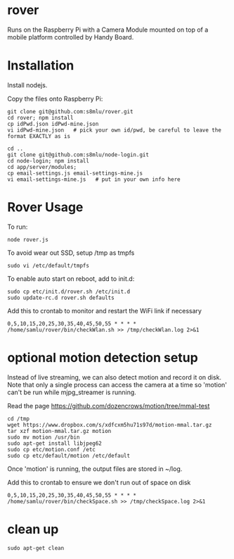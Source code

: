 rover
=====

Runs on the Raspberry Pi with a Camera Module mounted on top of a mobile platform controlled by Handy Board.

# Installation

Install nodejs. 

Copy the files onto Raspberry Pi:

    git clone git@github.com:s8mlu/rover.git
    cd rover; npm install
    cp idPwd.json idPwd-mine.json
    vi idPwd-mine.json   # pick your own id/pwd, be careful to leave the format EXACTLY as is

    cd ..
    git clone git@github.com:s8mlu/node-login.git
    cd node-login; npm install
    cd app/server/modules; 
    cp email-settings.js email-settings-mine.js
    vi email-settings-mine.js   # put in your own info here


# Rover Usage

To run:

    node rover.js

To avoid wear out SSD, setup /tmp as tmpfs

    sudo vi /etc/default/tmpfs
    
To enable auto start on reboot, add to init.d:

    sudo cp etc/init.d/rover.sh /etc/init.d
    sudo update-rc.d rover.sh defaults

Add this to crontab to monitor and restart the WiFi link if necessary

    0,5,10,15,20,25,30,35,40,45,50,55 * * * * /home/samlu/rover/bin/checkWlan.sh >> /tmp/checkWlan.log 2>&1

# optional motion detection setup

Instead of live streaming, we can also detect motion and record it on disk. Note that only a single process can access the camera at a time so 'motion' can't be run while mjpg_streamer is running.

Read the page https://github.com/dozencrows/motion/tree/mmal-test

    cd /tmp
    wget https://www.dropbox.com/s/xdfcxm5hu71s97d/motion-mmal.tar.gz
    tar xzf motion-mmal.tar.gz motion
    sudo mv motion /usr/bin
    sudo apt-get install libjpeg62
    sudo cp etc/motion.conf /etc
    sudo cp etc/default/motion /etc/default

Once 'motion' is running, the output files are stored in ~/log. 

Add this to crontab to ensure we don't run out of space on disk

    0,5,10,15,20,25,30,35,40,45,50,55 * * * * /home/samlu/rover/bin/checkSpace.sh >> /tmp/checkSpace.log 2>&1


# clean up

    sudo apt-get clean
